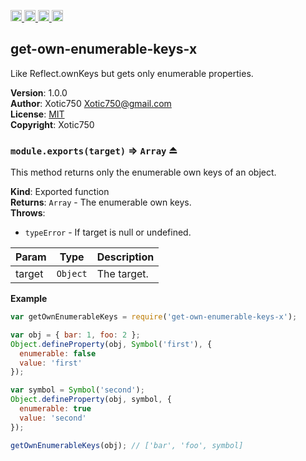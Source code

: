 <a href="https://travis-ci.org/Xotic750/get-own-enumerable-keys-x"
   title="Travis status">
<img
   src="https://travis-ci.org/Xotic750/get-own-enumerable-keys-x.svg?branch=master"
   alt="Travis status" height="18"/>
</a>
<a href="https://david-dm.org/Xotic750/get-own-enumerable-keys-x"
   title="Dependency status">
<img src="https://david-dm.org/Xotic750/get-own-enumerable-keys-x.svg"
   alt="Dependency status" height="18"/>
</a>
<a href="https://david-dm.org/Xotic750/get-own-enumerable-keys-x#info=devDependencies"
   title="devDependency status">
<img src="https://david-dm.org/Xotic750/get-own-enumerable-keys-x/dev-status.svg"
   alt="devDependency status" height="18"/>
</a>
<a href="https://badge.fury.io/js/get-own-enumerable-keys-x" title="npm version">
<img src="https://badge.fury.io/js/get-own-enumerable-keys-x.svg"
   alt="npm version" height="18"/>
</a>
<a name="module_get-own-enumerable-keys-x"></a>

## get-own-enumerable-keys-x
Like Reflect.ownKeys but gets only enumerable properties.

**Version**: 1.0.0  
**Author**: Xotic750 <Xotic750@gmail.com>  
**License**: [MIT](&lt;https://opensource.org/licenses/MIT&gt;)  
**Copyright**: Xotic750  
<a name="exp_module_get-own-enumerable-keys-x--module.exports"></a>

### `module.exports(target)` ⇒ <code>Array</code> ⏏
This method returns only the enumerable own keys of an object.

**Kind**: Exported function  
**Returns**: <code>Array</code> - The enumerable own keys.  
**Throws**:

- <code>typeError</code> - If target is null or undefined.


| Param | Type | Description |
| --- | --- | --- |
| target | <code>Object</code> | The target. |

**Example**  
```js
var getOwnEnumerableKeys = require('get-own-enumerable-keys-x');

var obj = { bar: 1, foo: 2 };
Object.defineProperty(obj, Symbol('first'), {
  enumerable: false
  value: 'first'
});

var symbol = Symbol('second');
Object.defineProperty(obj, symbol, {
  enumerable: true
  value: 'second'
});

getOwnEnumerableKeys(obj); // ['bar', 'foo', symbol]
```
